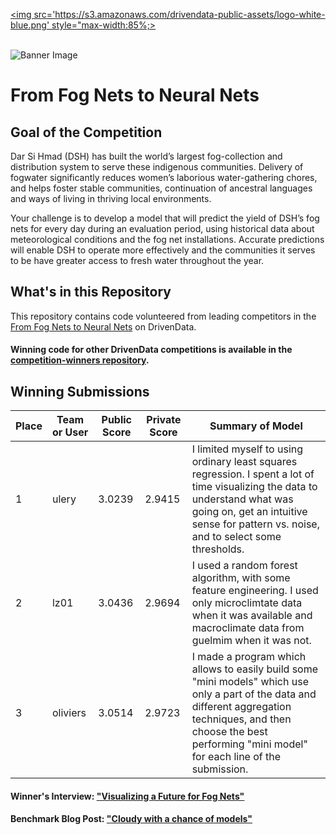 [<img src='https://s3.amazonaws.com/drivendata-public-assets/logo-white-blue.png' style="max-width:85%;>](https://www.drivendata.org/)
<br><br>

![Banner Image](https://s3.amazonaws.com/drivendata/comp_images/fog_mountain_from_site.jpg)

# From Fog Nets to Neural Nets
## Goal of the Competition
Dar Si Hmad (DSH) has built the world’s largest fog-collection and distribution system to serve these indigenous communities. Delivery of fogwater significantly reduces women’s laborious water-gathering chores, and helps foster stable communities, continuation of ancestral languages and ways of living in thriving local environments.

Your challenge is to develop a model that will predict the yield of DSH’s fog nets for every day during an evaluation period, using historical data about meteorological conditions and the fog net installations. Accurate predictions will enable DSH to operate more effectively and the communities it serves to be have greater access to fresh water throughout the year.

## What's in this Repository
This repository contains code volunteered from leading competitors in the [From Fog Nets to Neural Nets](https://www.drivendata.org/competitions/9/) on DrivenData.

#### Winning code for other DrivenData competitions is available in the [competition-winners repository](https://github.com/drivendataorg/competition-winners).


## Winning Submissions

Place |Team or User | Public Score | Private Score | Summary of Model
--- | --- | --- | --- | ---
1 | ulery | 3.0239 | 2.9415 | I limited myself to using ordinary least squares regression. I spent a lot of time visualizing the data to understand what was going on, get an intuitive sense for pattern vs. noise, and to select some thresholds.
2 | lz01 | 3.0436 | 2.9694 | I used a random forest algorithm, with some feature engineering. I used only microclimtate data when it was available and macroclimate data from guelmim when it was not.
3 | oliviers | 3.0514 | 2.9723 | I made a program which allows to easily build some "mini models" which use only a part of the data and different aggregation techniques, and then choose the best performing "mini model" for each line of the submission.


#### Winner's Interview: ["Visualizing a Future for Fog Nets"](http://blog.drivendata.org/2016/07/19/fogwater-winner/)

#### Benchmark Blog Post: ["Cloudy with a chance of models"](http://blog.drivendata.org/2016/03/01/fogwater-benchmark/)
